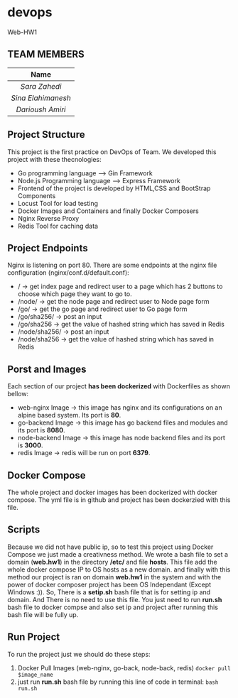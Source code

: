 # devops
Web-HW1

## TEAM MEMBERS

|Name       |
|:----------:|
|*Sara Zahedi*|
|*Sina Elahimanesh*|
|*Darioush Amiri*|

## Project Structure
This project is the first practice on DevOps of Team. We developed this project with these thecnologies:
- Go programming language --> Gin Framework
- Node.js Programming language --> Express Framework
- Frontend of the project is developed by HTML,CSS and BootStrap Components
- Locust Tool for load testing
- Docker Images and Containers and finally Docker Composers
- Nginx Reverse Proxy
- Redis Tool for caching data

## Project Endpoints
Nginx is listening on port 80. 
There are some endpoints at the nginx file configuration (nginx/conf.d/default.conf):
- / -> get index page and redirect user to a page which has 2 buttons to choose which page they want to go to.
- /node/ -> get the node page and redirect user to Node page form
- /go/ -> get the go page and redirect user to Go page form
- /go/sha256/ -> post an input
- /go/sha256 -> get the value of hashed string which has saved in Redis
- /node/sha256/ -> post an input
- /node/sha256 -> get the value of hashed string which has saved in Redis

## Porst and Images
Each section of our project **has been dockerized** with Dockerfiles as shown bellow:
- web-nginx Image -> this image has nginx and its configurations on an alpine based system. Its port is **80**.
- go-backend Image -> this image has go backend files and modules and its port is **8080**.
- node-backend Image -> this image has node backend files and its port is **3000**.
- redis Image -> redis will be run on port **6379**.

## Docker Compose
The whole project and docker images has been dockerized with docker compose.
The yml file is in github and project has been dockerzied with this file.

## Scripts
Because we did not have public ip, so to test this project using Docker Compose we just made a creativness method.
We wrote a bash file to set a domain (**web.hw1**) in the directory **/etc/** and file **hosts**. This file add the whole docker compose IP to OS hosts as a new domain. and finally with this method our project is ran on domain **web.hw1** in the system and with the power of docker composer project has been OS Independant (Except Windows :)). 
So, There is a **setip.sh** bash file that is for setting ip and domain.
And There is no need to use this file. You just need to run **run.sh** bash file to docker compse and also set ip and project after running this bash file will be fully up.

## Run Project
To run the project just we should do these steps:
1. Docker Pull Images (web-nginx, go-back, node-back, redis) `docker pull $image_name`
2. just run **run.sh** bash file by running this line of code in terminal:
`bash run.sh`
